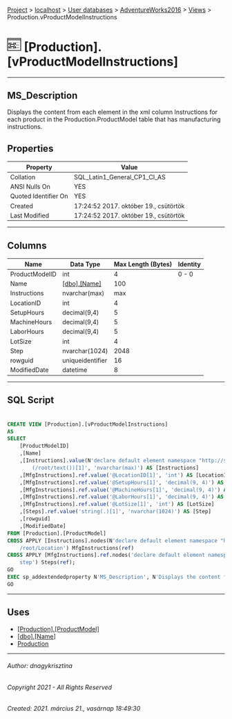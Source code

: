 #### 

[Project](../../../../index.md) > [localhost](../../../index.md) > [User databases](../../index.md) > [AdventureWorks2016](../index.md) > [Views](Views.md) > Production.vProductModelInstructions

# ![Views](../../../../Images/View32.png) [Production].[vProductModelInstructions]

---

## <a name="#description"></a>MS_Description

Displays the content from each element in the xml column Instructions for each product in the Production.ProductModel table that has manufacturing instructions.

## <a name="#properties"></a>Properties

| Property | Value |
|---|---|
| Collation | SQL_Latin1_General_CP1_CI_AS |
| ANSI Nulls On | YES |
| Quoted Identifier On | YES |
| Created | 17:24:52 2017. október 19., csütörtök |
| Last Modified | 17:24:52 2017. október 19., csütörtök |


---

## <a name="#columns"></a>Columns

| Name | Data Type | Max Length (Bytes) | Identity |
|---|---|---|---|
| ProductModelID | int | 4 | 0 - 0 |
| Name | [[dbo].[Name]](../Programmability/Types/User-Defined_Data_Types/Name.md) | 100 |  |
| Instructions | nvarchar(max) | max |  |
| LocationID | int | 4 |  |
| SetupHours | decimal(9,4) | 5 |  |
| MachineHours | decimal(9,4) | 5 |  |
| LaborHours | decimal(9,4) | 5 |  |
| LotSize | int | 4 |  |
| Step | nvarchar(1024) | 2048 |  |
| rowguid | uniqueidentifier | 16 |  |
| ModifiedDate | datetime | 8 |  |


---

## <a name="#sqlscript"></a>SQL Script

```sql

CREATE VIEW [Production].[vProductModelInstructions] 
AS 
SELECT 
    [ProductModelID] 
    ,[Name] 
    ,[Instructions].value(N'declare default element namespace "http://schemas.microsoft.com/sqlserver/2004/07/adventure-works/ProductModelManuInstructions"; 
        (/root/text())[1]', 'nvarchar(max)') AS [Instructions] 
    ,[MfgInstructions].ref.value('@LocationID[1]', 'int') AS [LocationID] 
    ,[MfgInstructions].ref.value('@SetupHours[1]', 'decimal(9, 4)') AS [SetupHours] 
    ,[MfgInstructions].ref.value('@MachineHours[1]', 'decimal(9, 4)') AS [MachineHours] 
    ,[MfgInstructions].ref.value('@LaborHours[1]', 'decimal(9, 4)') AS [LaborHours] 
    ,[MfgInstructions].ref.value('@LotSize[1]', 'int') AS [LotSize] 
    ,[Steps].ref.value('string(.)[1]', 'nvarchar(1024)') AS [Step] 
    ,[rowguid] 
    ,[ModifiedDate]
FROM [Production].[ProductModel] 
CROSS APPLY [Instructions].nodes(N'declare default element namespace "http://schemas.microsoft.com/sqlserver/2004/07/adventure-works/ProductModelManuInstructions"; 
    /root/Location') MfgInstructions(ref)
CROSS APPLY [MfgInstructions].ref.nodes('declare default element namespace "http://schemas.microsoft.com/sqlserver/2004/07/adventure-works/ProductModelManuInstructions"; 
    step') Steps(ref);
GO
EXEC sp_addextendedproperty N'MS_Description', N'Displays the content from each element in the xml column Instructions for each product in the Production.ProductModel table that has manufacturing instructions.', 'SCHEMA', N'Production', 'VIEW', N'vProductModelInstructions', NULL, NULL
GO

```


---

## <a name="#uses"></a>Uses

* [[Production].[ProductModel]](../Tables/ProductModel.md)
* [[dbo].[Name]](../Programmability/Types/User-Defined_Data_Types/Name.md)
* [Production](../Security/Schemas/Production.md)


---

###### Author:  dnagykrisztina

###### Copyright 2021 - All Rights Reserved

###### Created: 2021. március 21., vasárnap 18:49:30

